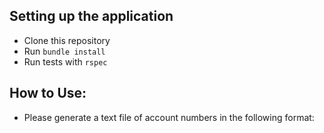 ## Setting up the application
- Clone this repository
- Run `bundle install`
- Run tests with `rspec`

## How to Use:
- Please generate a text file of account numbers in the following format:


